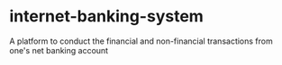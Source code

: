 #  internet-banking-system


   A platform to conduct the financial and non-financial transactions from one's net banking account
